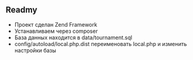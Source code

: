 ## Readmy

- Проект сделан Zend Framework
- Устанавливаем через composer
- База данных находится в data/tournament.sql
- config/autoload/local.php.dist переименовать local.php и изменить настройки базы
